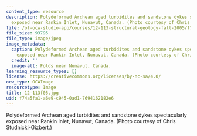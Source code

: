 ```yaml
---
content_type: resource
description: Polydeformed Archean aged turbidites and sandstone dykes spectacularly
  exposed near Rankin Inlet, Nunavut, Canada. (Photo courtesy of Chris Studnicki-Gizbert.)
file: /ol-ocw-studio-app/courses/12-113-structural-geology-fall-2005/f74a5fa1a6e9c9450ad17694162182e6_12-113f05.jpg
file_size: 93795
file_type: image/jpeg
image_metadata:
  caption: Polydeformed Archean aged turbidites and sandstone dykes spectacularly
    exposed near Rankin Inlet, Nunavut, Canada. (Photo courtesy of Chris Studnicki-Gizbert.)
  credit: ''
  image-alt: Folds near Nunavut, Canada.
learning_resource_types: []
license: https://creativecommons.org/licenses/by-nc-sa/4.0/
ocw_type: OCWImage
resourcetype: Image
title: 12-113f05.jpg
uid: f74a5fa1-a6e9-c945-0ad1-7694162182e6
---
```

Polydeformed Archean aged turbidites and sandstone dykes spectacularly exposed near Rankin Inlet, Nunavut, Canada. (Photo courtesy of Chris Studnicki-Gizbert.)